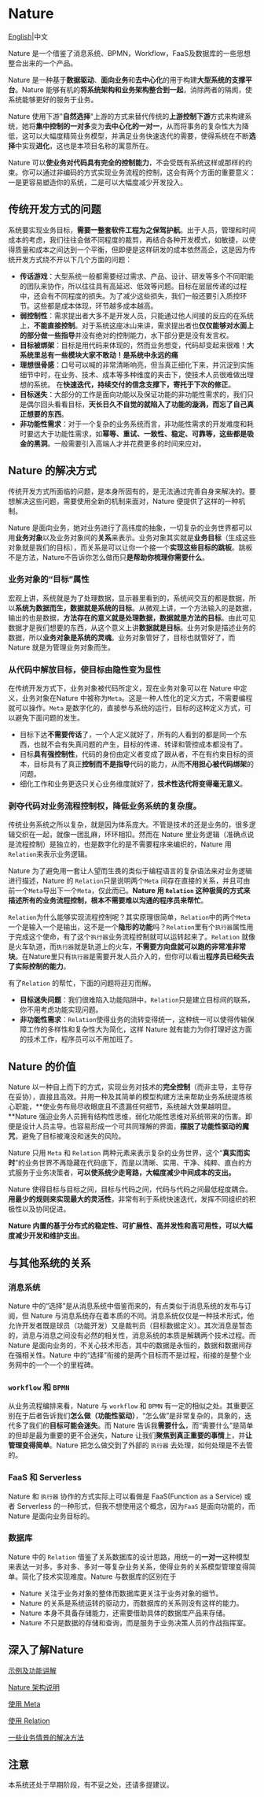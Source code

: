 # Nature

[English](README_EN.md)|中文

Nature 是一个借鉴了消息系统、BPMN，Workflow，FaaS及数据库的一些思想整合出来的一个产品。

Nature 是一种基于**数据驱动**、**面向业务**和**去中心化**的用于构建**大型系统的支撑平台**。Nature 能够有机的**将系统架构和业务架构整合到一起**，消除两者的隔阂，使系统能够更好的服务于业务。

Nature 使用下游"**自然选择**"上游的方式来替代传统的**上游控制下游**方式来构建系统，她将**集中控制的一对多**变为**去中心化的一对一**，从而将事务的复杂性大为降低，这可以大幅度精简业务模型，并满足业务快速迭代的需要，使得系统在不断**选择**中实现**进化**，这也是本项目名称的寓意所在。

Nature 可以**使业务对代码具有完全的控制能力**，不会受既有系统这样或那样的约束。你可以通过非编码的方式实现业务流程的控制，这会有两个方面的重要意义：一是更容易塑造你的系统，二是可以大幅度减少开发投入。

## 传统开发方式的问题

系统要实现业务目标，**需要一整套软件工程为之保驾护航**。出于人员，管理和时间成本的考虑，我们往往会做不同程度的裁剪，再结合各种开发模式，如敏捷，以使得质量和成本之间达到一个平衡，但即便是这样研发的成本依然高企，这是因为传统开发方式绕不开以下几个方面的问题：

- **传话游戏**：大型系统一般都需要经过需求、产品、设计、研发等多个不同职能的团队来协作，所以往往具有高延迟、低效等问题。目标在层层传递的过程中，还会有不同程度的损失。为了减少这些损失，我们一般还要引入质控环节。这些都是成本体现，环节越多成本越高。
- **弱控制性**：需求提出者大多不是开发人员，只能通过他人间接的反应的在系统上，**不能直接控制**。对于系统这座冰山来讲，需求提出者也**仅仅能够对水面上的部分做一些指导**并没有绝对的控制能力，水下部分更是没有发言权。
- **目标被绑架**：目标是用代码来体现的，然而业务想变，代码却变起来很难！**大系统里总有一些模块大家不敢动！是系统中永远的痛**
- **理想很骨感**：口号可以喊的非常清晰响亮，但当真正细化下来，并沉淀到实施细节中时，在业务、技术、成本等多种维度的夹击下，使技术人员很难做出理想的系统。 在**快速迭代，持续交付的信念支撑下，寄托于下次的修正**。
- **目标迷失**：大部分的工作是面向功能以及保证功能的非功能性需求的，我们只是偶尔回头看看目标，**天长日久不自觉的就陷入了功能的漩涡，而忘了自己真正想要的东西**。
- **非功能性需求**：对于一个复杂的业务系统而言，非功能性需求的开发难度和耗时要远大于功能性需求，如**幂等、重试、一致性、稳定、可靠等，这些都是吸金的黑洞**。一般需要引入高端人才并花费更多的时间来应对。

## Nature 的解决方式

传统开发方式所面临的问题，是本身所固有的，是无法通过完善自身来解决的。要想解决这些问题，需要使用全新的机制来面对，Nature 便提供了这样的一种机制。

Nature 是面向业务，她对业务进行了高纬度的抽象，一切复杂的业务世界都可以用**业务对象**以及业务对象间的**关系**来表示。业务对象其实就是**业务目标**（生成这些对象就是我们的目标），而关系是可以让你一个接一个**实现这些目标的跳板**。跳板不是方法，Nature不告诉你怎么做而只**是帮助你梳理你需要什么**。

### 业务对象的“目标”属性

宏观上讲，系统就是为了处理数据，显示器里看到的，系统间交互的都是数据，所以**系统为数据而生，数据就是系统的目标**。从微观上讲，一个方法输入的是数据，输出的也是数据，**方法存在的意义就是处理数据，数据就是方法的目标**。由此可见数据才是我们想要的东西，从这个意义上讲**数据就是目标**。业务对象是描述业务的数据，所以**业务对象是系统的灵魂**。业务对象管好了，目标也就管好了，而 Nature 就是为管理业务对象而生。

### 从代码中解放目标，使目标由隐性变为显性

在传统开发方式下，业务对象被代码所定义，现在业务对象可以在 Nature 中定义，业务对象在Nature 中被称为`Meta`。这是一种人性化的定义方式，不需要编程就可以操作。`Meta` 是数字化的，直接参与系统的运行，目标的这种定义方式，可以避免下面问题的发生。

- 目标下达**不需要传话**了，一个人定义就好了，所有的人看到的都是同一个东西，也就不会有失真问题的产生，目标的传递、转译和管控成本都没有了。
- 目标**具有强控制性**，代码的身份由定义者变成了跟从者，不在有约束目标的资本，目标具有了真正**控制而不是指导**代码的能力，从而**不用担心被代码绑架**的问题。
- 细化工作和业务更迭只关心业务维度就好了，**技术性迭代将变得毫无意义**。

### 剥夺代码对业务流程控制权，降低业务系统的复杂度。

传统业务系统之所以复杂，就是因为体系庞大。不管是技术的还是业务的，很多逻辑交织在一起，就像一团乱麻，环环相扣。然而在 Nature 里业务逻辑（准确点说是流程控制）是独立的，也是数字化的是不需要程序来编织的，Nature 用`Relation`来表示业务逻辑。

Nature 为了避免用一套让人望而生畏的类似于编程语言的复杂语法来对业务逻辑进行描述，Nature 的 `Relation`只是说明两个`Meta` 间存在直接的关系，并且可由前一个`Meta`导出下一个`Meta`，仅此而已。**Nature 用 `Relation` 这种极简的方式来描述所有的业务流程控制，根本不需要难以沟通的程序员来帮忙**。

`Relation`为什么能够实现流程控制呢？其实原理很简单，`Relation`中的两个`Meta`一个是输入一个是输出，这不是一个**隐形的功能**吗？`Relation`里有个`执行器`属性用于完成这个使命，有了这个`执行器`业务流程控制就可以运转起来了。`Relation`  就像是火车轨道，而`执行器`就是轨道上的火车，**不需要方向盘就可以跑的非常准非常块**。在Nature里只有`执行器`是需要开发人员介入的，但你可以看出**程序员已经失去了实际控制的能力**。

有了`Relation` 的帮忙，下面的问题将迎刃而解。

- **目标迷失问题**：我们很难陷入功能陷阱中，`Relation`只是建立目标间的联系，你不用考虑功能实现问题。
- **非功能性需求**：`Relation`使得业务的流转变得统一，这种统一可以使得传输保障工作的多样性和复杂性大为简化，这样 Nature 就有能力为你打理好这方面的技术工作，程序员可以不用加班了。

## Nature 的价值

Nature 以一种自上而下的方式，实现业务对技术的**完全控制**（而非主导，主导存在妥协），直接且高效。并用一种及其简单的模型构建方法来帮助业务系统提炼核心职能，**使业务布局尽收眼底且不遗漏任何细节，系统越大效果越明显。**Nature 强迫业务人员拥有结构性思维，弱化功能性思维对系统带来的伤害。即便是设计人员主导。也容易形成一个可共同理解的界面，**摆脱了功能性驱动的魔咒**，避免了目标被淹没和迷失的风险。

Nature 只用 `Meta` 和 `Relation` 两种元素来表示复杂的业务世界，这个“**真实而实时**”的业务世界不再隐藏在代码底下，而是以清晰、实用、干净、纯粹、直白的方式服务于业务决策者，**可以使系统少走弯路，大幅度减少中间成本的支出。**

Nature 使得目标与目标之间，目标与代码之间，代码与代码之间最低程度耦合。**用最少的规则来实现最大的灵活性**，非常有利于系统快速迭代，发挥不同组织的积极性以及协同促进。

**Nature 内置的基于分布式的稳定性、可扩展性、高并发性和高可用性，可以大幅度减少开发和维护支出**。

## 与其他系统的关系

### 消息系统

Nature 中的“选择”是从消息系统中借鉴而来的，有点类似于消息系统的发布与订阅，但 Nature 与消息系统存在着本质的不同。消息系统仅仅是一种技术形式，他允许开发者既是球员（功能开发）又是裁判员（目标数据定义）。其次消息是暂态的，消息与消息之间没有必然的相关性，消息系统的本质是解耦两个技术过程。而 Nature 是面向业务的，不关心技术形态，其中的数据是永恒的，数据和数据间存在强相关性。Nature 中的“选择”衔接的是两个目标而不是过程，衔接的是整个业务网中的一个一个的里程碑。

### `workflow` 和 `BPMN` 

从业务流程编排来看，Nature 与 `workflow` 和 `BPMN` 有一定的相似之处。其重要区别在于后者告诉我们**怎么做（功能性驱动）**，“怎么做”是非常复杂的，具象的，迭代多了我们的**目标可能会迷失**。而 Nature 告诉我**需要什么**，而“需要什么”是简单的但却是最为重要的更不会迷失，Nature 让我们**聚焦到真正重要的事情**上，并**让管理变得简单**。Nature 把怎么做交到了外部的 `执行器` 去处理，如何处理是不去管的。

### FaaS 和 Serverless

Nature 和 `执行器` 协作的方式实际上可以看做是 FaaS(Function as a Service) 或者 Serverless 的一种形式，但我不想使用这个概念，因为`FaaS` 是面向功能的，而Nature 是面向业务目标的。

### 数据库

Nature 中的 `Relation` 借鉴了关系数据库的设计思路，用统一的**一对一**这种模型来表达一对多，多对多、多对一等复杂业务关系，使得业务的关系模型管理变得简单。简化了技术实现难度。Nature 与数据库的区别在于

- Nature 关注于业务对象的整体而数据库更关注于业务对象的细节。
- Nature 的关系是系统运转的驱动力，而数据库的关系则没有这样的能力。
- Nature 本身不具备存储能力，还需要借助具体的数据库产品来存储。
- Nature 不只是数据的存储和查询，而是服务于业务决策人员的作战指挥室。

## 深入了解Nature

[示例及功能讲解](https://github.com/llxxbb/Nature-Demo)

[Nature 架构说明](doc/ZH/help/architecture.md)

[使用 Meta](doc/ZH/help/meta.md)

[使用 Relation](doc/ZH/help/relation.md)

[一些业务情景的解决方法](doc/ZH/help/use-case.md)

## 注意

本系统还处于早期阶段，有不妥之处，还请多提建议。

